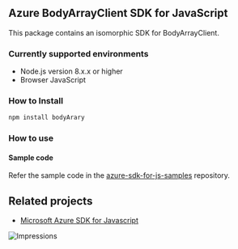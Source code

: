 ## Azure BodyArrayClient SDK for JavaScript

This package contains an isomorphic SDK for BodyArrayClient.

### Currently supported environments

- Node.js version 8.x.x or higher
- Browser JavaScript

### How to Install

```bash
npm install bodyArary
```

### How to use

#### Sample code

Refer the sample code in the [azure-sdk-for-js-samples](https://github.com/Azure/azure-sdk-for-js-samples) repository.

## Related projects

- [Microsoft Azure SDK for Javascript](https://github.com/Azure/azure-sdk-for-js)


![Impressions](https://azure-sdk-impressions.azurewebsites.net/api/impressions/azure-sdk-for-js%2Fsdk%2Fcdn%2Farm-cdn%2FREADME.png)